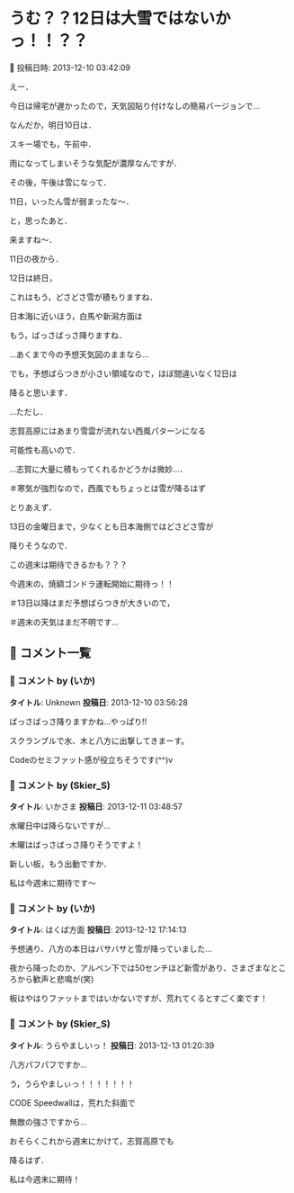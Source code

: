 # うむ？？12日は大雪ではないかっ！！？？

📅 投稿日時: 2013-12-10 03:42:09

えー．


今日は帰宅が遅かったので，天気図貼り付けなしの簡易バージョンで…





なんだか，明日10日は．


スキー場でも，午前中．


雨になってしまいそうな気配が濃厚なんですが．





その後，午後は雪になって．


11日，いったん雪が弱まったな～．


と，思ったあと．





来ますね～．


11日の夜から．


12日は終日，


これはもう，どさどさ雪が積もりますね．


日本海に近いほう，白馬や新潟方面は


もう，ばっさばっさ降りますね．


…あくまで今の予想天気図のままなら…


でも，予想ばらつきが小さい領域なので，ほぼ間違いなく12日は


降ると思います．





…ただし．


志賀高原にはあまり雪雲が流れない西風パターンになる


可能性も高いので．


…志賀に大量に積もってくれるかどうかは微妙…．


＃寒気が強烈なので，西風でもちょっとは雪が降るはず





とりあえず．


13日の金曜日まで，少なくとも日本海側ではどさどさ雪が


降りそうなので．


この週末は期待できるかも？？？





今週末の，焼額ゴンドラ運転開始に期待っ！！





＃13日以降はまだ予想ばらつきが大きいので，


＃週末の天気はまだ不明です…

## 💬 コメント一覧

### 💬 コメント by (いか)
**タイトル**: Unknown
**投稿日**: 2013-12-10 03:56:28

ばっさばっさ降りますかね…やっぱり!!

スクランブルで水、木と八方に出撃してきまーす。

Codeのセミファット感が役立ちそうです(^^)v

### 💬 コメント by (Skier_S)
**タイトル**: いかさま
**投稿日**: 2013-12-11 03:48:57

水曜日中は降らないですが…

木曜はばっさばっさ降りそうですよ！



新しい板，もう出動ですか．

私は今週末に期待です～

### 💬 コメント by (いか)
**タイトル**: はくば方面
**投稿日**: 2013-12-12 17:14:13

予想通り、八方の本日はバサバサと雪が降っていました…

夜から降ったのか、アルペン下では50センチほど新雪があり、さまざまなところから歓声と悲鳴が(笑)



板はやはりファットまではいかないですが、荒れてくるとすごく楽です！

### 💬 コメント by (Skier_S)
**タイトル**: うらやましいっ！
**投稿日**: 2013-12-13 01:20:39

八方パフパフですか…

う，うらやましぃっ！！！！！！！



CODE Speedwallは，荒れた斜面で

無敵の強さですから…



おそらくこれから週末にかけて，志賀高原でも

降るはず．

私は今週末に期待！

